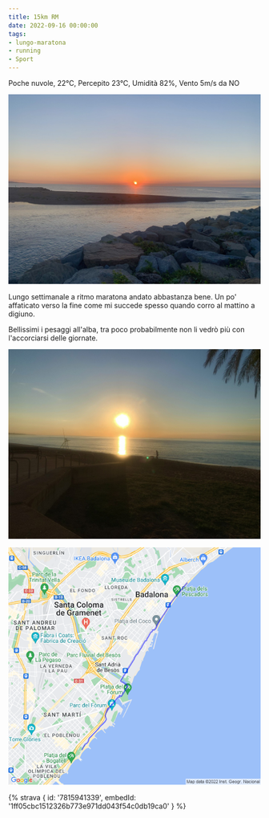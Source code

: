 ```yaml
---
title: 15km RM
date: 2022-09-16 00:00:00
tags:
- lungo-maratona
- running
- Sport
---
```


Poche nuvole, 22°C, Percepito 23°C, Umidità 82%, Vento 5m/s da NO

![](images/IMG_0299-Large.jpeg)

Lungo settimanale a ritmo maratona andato abbastanza bene. Un po' affaticato verso la fine come mi succede spesso quando corro al mattino a digiuno.

Bellissimi i pesaggi all'alba, tra poco probabilmente non li vedrò più con l'accorciarsi delle giornate.

![](images/IMG_0302-Large.jpeg)

![](images/20220916-activity-map.png)

{% strava { id: '7815941339', embedId: '1ff05cbc1512326b773e971dd043f54c0db19ca0' } %}
